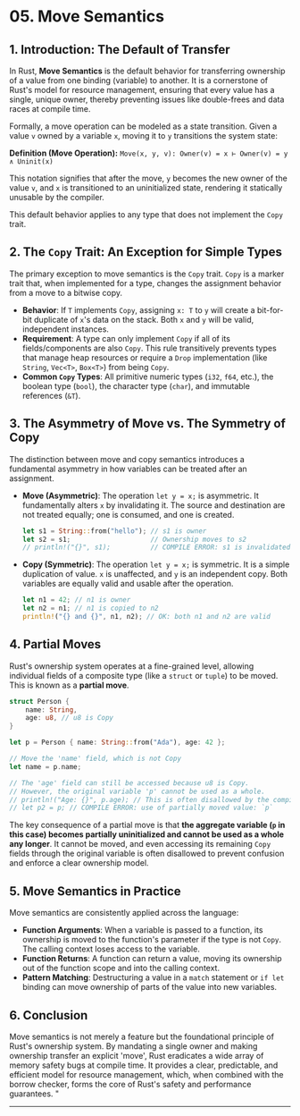 ﻿# 05. Move Semantics

## 1. Introduction: The Default of Transfer

In Rust, **Move Semantics** is the default behavior for transferring ownership of a value from one binding (variable) to another. It is a cornerstone of Rust's model for resource management, ensuring that every value has a single, unique owner, thereby preventing issues like double-frees and data races at compile time.

Formally, a move operation can be modeled as a state transition. Given a value `v` owned by a variable `x`, moving it to `y` transitions the system state:

**Definition (Move Operation):**
`Move(x, y, v): Owner(v) = x ⊢ Owner(v) = y ∧ Uninit(x)`

This notation signifies that after the move, `y` becomes the new owner of the value `v`, and `x` is transitioned to an uninitialized state, rendering it statically unusable by the compiler.

This default behavior applies to any type that does not implement the `Copy` trait.

## 2. The `Copy` Trait: An Exception for Simple Types

The primary exception to move semantics is the `Copy` trait. `Copy` is a marker trait that, when implemented for a type, changes the assignment behavior from a move to a bitwise copy.

- **Behavior**: If `T` implements `Copy`, assigning `x: T` to `y` will create a bit-for-bit duplicate of `x`'s data on the stack. Both `x` and `y` will be valid, independent instances.
- **Requirement**: A type can only implement `Copy` if all of its fields/components are also `Copy`. This rule transitively prevents types that manage heap resources or require a `Drop` implementation (like `String`, `Vec<T>`, `Box<T>`) from being `Copy`.
- **Common `Copy` Types**: All primitive numeric types (`i32`, `f64`, etc.), the boolean type (`bool`), the character type (`char`), and immutable references (`&T`).

## 3. The Asymmetry of Move vs. The Symmetry of Copy

The distinction between move and copy semantics introduces a fundamental asymmetry in how variables can be treated after an assignment.

- **Move (Asymmetric)**: The operation `let y = x;` is asymmetric. It fundamentally alters `x` by invalidating it. The source and destination are not treated equally; one is consumed, and one is created.

  ```rust
  let s1 = String::from("hello"); // s1 is owner
  let s2 = s1;                    // Ownership moves to s2
  // println!("{}", s1);          // COMPILE ERROR: s1 is invalidated
  ```

- **Copy (Symmetric)**: The operation `let y = x;` is symmetric. It is a simple duplication of value. `x` is unaffected, and `y` is an independent copy. Both variables are equally valid and usable after the operation.

  ```rust
  let n1 = 42; // n1 is owner
  let n2 = n1; // n1 is copied to n2
  println!("{} and {}", n1, n2); // OK: both n1 and n2 are valid
  ```

## 4. Partial Moves

Rust's ownership system operates at a fine-grained level, allowing individual fields of a composite type (like a `struct` or `tuple`) to be moved. This is known as a **partial move**.

```rust
struct Person {
    name: String,
    age: u8, // u8 is Copy
}

let p = Person { name: String::from("Ada"), age: 42 };

// Move the 'name' field, which is not Copy
let name = p.name;

// The 'age' field can still be accessed because u8 is Copy.
// However, the original variable 'p' cannot be used as a whole.
// println!("Age: {}", p.age); // This is often disallowed by the compiler
// let p2 = p; // COMPILE ERROR: use of partially moved value: `p`
```

The key consequence of a partial move is that **the aggregate variable (`p` in this case) becomes partially uninitialized and cannot be used as a whole any longer**. It cannot be moved, and even accessing its remaining `Copy` fields through the original variable is often disallowed to prevent confusion and enforce a clear ownership model.

## 5. Move Semantics in Practice

Move semantics are consistently applied across the language:

- **Function Arguments**: When a variable is passed to a function, its ownership is moved to the function's parameter if the type is not `Copy`. The calling context loses access to the variable.
- **Function Returns**: A function can return a value, moving its ownership out of the function scope and into the calling context.
- **Pattern Matching**: Destructuring a value in a `match` statement or `if let` binding can move ownership of parts of the value into new variables.

## 6. Conclusion

Move semantics is not merely a feature but the foundational principle of Rust's ownership system. By mandating a single owner and making ownership transfer an explicit 'move', Rust eradicates a wide array of memory safety bugs at compile time. It provides a clear, predictable, and efficient model for resource management, which, when combined with the borrow checker, forms the core of Rust's safety and performance guarantees.
"

---
